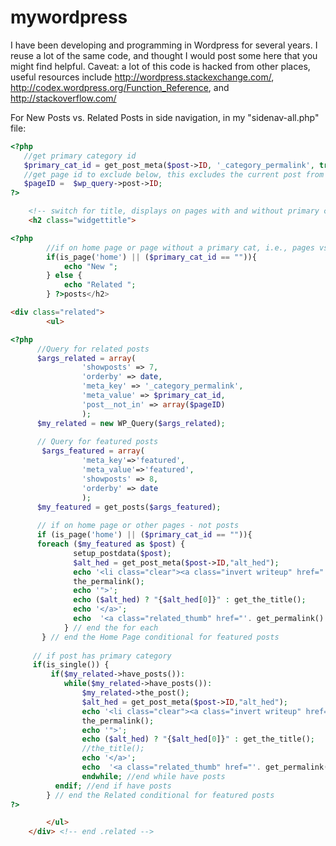 mywordpress
===========

I have been developing and programming in Wordpress for several years. I reuse a lot of the same code, and thought I would post some here that you might find helpful. Caveat: a lot of this code is hacked from other places, useful resources include http://wordpress.stackexchange.com/, http://codex.wordpress.org/Function_Reference, and http://stackoverflow.com/ 

For New Posts vs. Related Posts in side navigation, in my "sidenav-all.php" file:
```php
<?php
   //get primary category id
   $primary_cat_id = get_post_meta($post->ID, '_category_permalink', true);
   //get page id to exclude below, this excludes the current post from showing in "Related"
   $pageID =  $wp_query->post->ID;
?>  
```
```html
	<!-- switch for title, displays on pages with and without primary category -->
	<h2 class="widgettitle">
```
```php
<?php 
		//if on home page or page without a primary cat, i.e., pages vs. posts
		if(is_page('home') || ($primary_cat_id == "")){ 
			echo "New ";
		} else {
			echo "Related ";
		} ?>posts</h2>
```
```html
<div class="related">
		<ul>
```
```php
<?php
      //Query for related posts
      $args_related = array(
         		'showposts' => 7,
	      		'orderby' => date,
	      		'meta_key' => '_category_permalink',
	      		'meta_value' => $primary_cat_id,
	      		'post__not_in' => array($pageID)
	      		);
      $my_related = new WP_Query($args_related);
      
      // Query for featured posts
	   $args_featured = array(
	      		'meta_key'=>'featured', 
	      		'meta_value'=>'featured',
	      		'showposts' => 8,
	      		'orderby' => date
	      		);
      $my_featured = get_posts($args_featured);
      
      // if on home page or other pages - not posts
      if (is_page('home') || ($primary_cat_id == "")){
      foreach ($my_featured as $post) {
	          setup_postdata($post);
	          $alt_hed = get_post_meta($post->ID,"alt_hed");
	          echo '<li class="clear"><a class="invert writeup" href="';
	          the_permalink();
	          echo '">';
	          echo ($alt_hed) ? "{$alt_hed[0]}" : get_the_title();
	          echo '</a>';
	          echo  '<a class="related_thumb" href="'. get_permalink() .'">'. get_the_post_thumbnail(null, 'small-post-thumbnail', array('title' => ''.get_the_title().'')) .'</a></li>';
	        } // end the for each
       } // end the Home Page conditional for featured posts
     
     // if post has primary category
     if(is_single()) {
    	 if($my_related->have_posts()):
    	 	while($my_related->have_posts()):
    	 		$my_related->the_post();
				$alt_hed = get_post_meta($post->ID,"alt_hed");
	          	echo '<li class="clear"><a class="invert writeup" href="';
	          	the_permalink();
	          	echo '">';
	          	echo ($alt_hed) ? "{$alt_hed[0]}" : get_the_title();
	          	//the_title();
	          	echo '</a>';
	          	echo  '<a class="related_thumb" href="'. get_permalink() .'">'. get_the_post_thumbnail(null, 'small-post-thumbnail', array('title' => ''.get_the_title().'')) .'</a></li>';  
	           	endwhile; //end while have posts
          endif; //end if have posts
        } // end the Related conditional for featured posts
?>
```
```html
        </ul>
	</div> <!-- end .related -->
```
